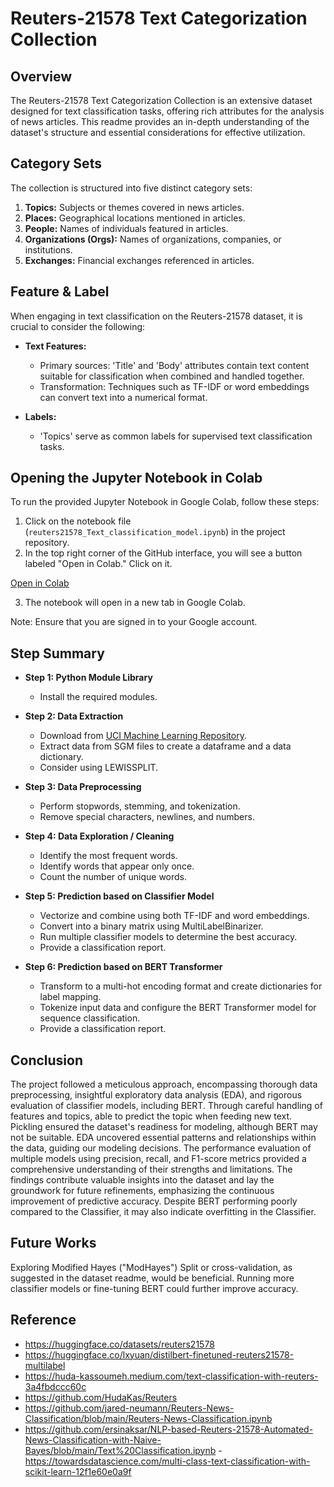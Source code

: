 # Reuters-21578 Text Categorization Collection

## Overview
The Reuters-21578 Text Categorization Collection is an extensive dataset designed for text classification tasks, offering rich attributes for the analysis of news articles. This readme provides an in-depth understanding of the dataset's structure and essential considerations for effective utilization.

## Category Sets
The collection is structured into five distinct category sets:
1. **Topics:** Subjects or themes covered in news articles.
2. **Places:** Geographical locations mentioned in articles.
3. **People:** Names of individuals featured in articles.
4. **Organizations (Orgs):** Names of organizations, companies, or institutions.
5. **Exchanges:** Financial exchanges referenced in articles.

## Feature & Label 
When engaging in text classification on the Reuters-21578 dataset, it is crucial to consider the following:

- **Text Features:**
  - Primary sources: 'Title' and 'Body' attributes contain text content suitable for classification when combined and handled together.
  - Transformation: Techniques such as TF-IDF or word embeddings can convert text into a numerical format.

- **Labels:**
  - 'Topics' serve as common labels for supervised text classification tasks.

## Opening the Jupyter Notebook in Colab

To run the provided Jupyter Notebook in Google Colab, follow these steps:

1. Click on the notebook file (`reuters21578_Text_classification_model.ipynb`) in the project repository.
2. In the top right corner of the GitHub interface, you will see a button labeled "Open in Colab." Click on it.

[Open in Colab](https://colab.research.google.com/github/hjysam/text_classification/blob/main/reuters21578_Text_classification_model.ipynb)

3. The notebook will open in a new tab in Google Colab.

Note: Ensure that you are signed in to your Google account.

## Step Summary 
- **Step 1: Python Module Library**
  - Install the required modules.

- **Step 2: Data Extraction**
  - Download from [UCI Machine Learning Repository](https://archive.ics.uci.edu/dataset/137/reuters+21578+text+categorization+collection).
  - Extract data from SGM files to create a dataframe and a data dictionary.
  - Consider using LEWISSPLIT.

- **Step 3: Data Preprocessing**
  - Perform stopwords, stemming, and tokenization.
  - Remove special characters, newlines, and numbers.

- **Step 4: Data Exploration / Cleaning**
  - Identify the most frequent words.
  - Identify words that appear only once.
  - Count the number of unique words.

- **Step 5: Prediction based on Classifier Model**
  - Vectorize and combine using both TF-IDF and word embeddings.
  - Convert into a binary matrix using MultiLabelBinarizer.
  - Run multiple classifier models to determine the best accuracy.
  - Provide a classification report.

- **Step 6: Prediction based on BERT Transformer**
  - Transform to a multi-hot encoding format and create dictionaries for label mapping.
  - Tokenize input data and configure the BERT Transformer model for sequence classification.
  - Provide a classification report.

## Conclusion
The project followed a meticulous approach, encompassing thorough data preprocessing, insightful exploratory data analysis (EDA), and rigorous evaluation of classifier models, including BERT. Through careful handling of features and topics, able to predict the topic when feeding new text. Pickling ensured the dataset's readiness for modeling, although BERT may not be suitable. EDA uncovered essential patterns and relationships within the data, guiding our modeling decisions. The performance evaluation of multiple models using precision, recall, and F1-score metrics provided a comprehensive understanding of their strengths and limitations. The findings contribute valuable insights into the dataset and lay the groundwork for future refinements, emphasizing the continuous improvement of predictive accuracy. Despite BERT performing poorly compared to the Classifier, it may also indicate overfitting in the Classifier.

## Future Works
Exploring Modified Hayes ("ModHayes") Split or cross-validation, as suggested in the dataset readme, would be beneficial. Running more classifier models or fine-tuning BERT could further improve accuracy.

## Reference
- https://huggingface.co/datasets/reuters21578
- https://huggingface.co/lxyuan/distilbert-finetuned-reuters21578-multilabel
- https://huda-kassoumeh.medium.com/text-classification-with-reuters-3a4fbdccc60c
- https://github.com/HudaKas/Reuters
- https://github.com/jared-neumann/Reuters-News-Classification/blob/main/Reuters-News-Classification.ipynb
- https://github.com/ersinaksar/NLP-based-Reuters-21578-Automated-News-Classification-with-Naive-Bayes/blob/main/Text%20Classification.ipynb
-https://towardsdatascience.com/multi-class-text-classification-with-scikit-learn-12f1e60e0a9f

